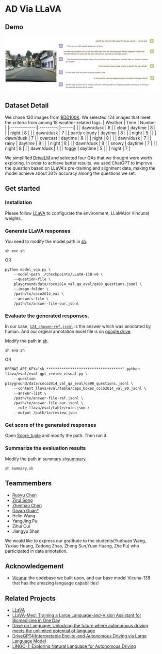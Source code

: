 # AD Via LLaVA
## Demo
![](images/20231015193037.png)

## Dataset Detail
We chose 130 images from [BDD100K](https://doc.bdd100k.com/download.html). We selected 124 images that meet the criteria from among 18 weather-related tags. 
|    Weather    |    Time   | Number |
|:-------------:|:---------:|:------:|
|               | dawn/dusk |    8   |
|     clear     |  daytime  |    8   |
|               |   night   |    8   |
|               | dawn/dusk |    7   |
| partly cloudy |  daytime  |    8   |
|               |   night   |    5   |
|               | dawn/dusk |    7   |
|    overcast   |  daytime  |    8   |
|               |   night   |    8   |
|               | dawn/dusk |    7   |
|     rainy     |  daytime  |    8   |
|               |   night   |    8   |
|               | dawn/dusk |    8   |
|     snowy     |  daytime  |    7   |
|               |   night   |    8   |
|               | dawn/dusk |    1   |
|     foggy     |  daytime  |    5   |
|               |   night   |    7   |

We simplified [DriveLM](https://github.com/OpenDriveLab/DriveLM)  and selected four QAs that we thought were worth exploring. In order to achieve better results, we used ChatGPT to improve the question based on LLaVA's pre-training and alignment data, making the model achieve about 30% accuracy among the questions we set.



## Get started

### Installation
Please follow [LLaVA](https://github.com/haotian-liu/LLaVA) to configurate the environment, LLaMA(or Vincuna) weights.

### Generate LLaVA responses

You need to modify the model path in [sh](./exc.sh).
```
sh exc.sh 
```
OR

```Shell
python model_vqa.py \
    --model-path ./checkpoints/LLaVA-13B-v0 \
    --question-file \
    playground/data/coco2014_val_qa_eval/qa90_questions.jsonl \
    --image-folder \
    /path/to/coco2014_val \
    --answers-file \
    /path/to/answer-file-our.jsonl
```

### Evaluate the generated responses.  
In our case, [`124_chosen-ref.jsonl`](./AD/124_chosen_ref.jsonl) is the answer which was annotated by human. And our orginal annotation excel file is on [google drive](https://drive.google.com/file/d/1EZUdFEs4crIMfjB7z1xpGflNNEN6OIgz/view?usp=sharing).

Modify the path in [sh](./eva.sh). 

```Shell
sh eva.sh 
```
OR

```Shell
OPENAI_API_KEY="sk-***********************************" python llava/eval/eval_gpt_review_visual.py \
    --question playground/data/coco2014_val_qa_eval/qa90_questions.jsonl \
    --context llava/eval/table/caps_boxes_coco2014_val_80.jsonl \
    --answer-list \
    /path/to/answer-file-ref.jsonl \
    /path/to/answer-file-our.jsonl \
    --rule llava/eval/table/rule.json \
    --output /path/to/review.json
```


### Get score of the generated responses

Open [Score_tuple](./scripts/AD/Score_tuple.py) and modify the path. Then run it.





### Summarize the evaluation results

Modify the path in summary.sh[summary](./summary.sh). 

```Shell
sh summary.sh 
```

## Teammembers
- [Ruoyu Chen](https://ruoyuchen10.github.io/)
- [Zirui Song](https://github.com/ZiruiSongBest)
- [Zhenhao Chen](https://zhenhaochenofficial.github.io/)
- [Dayan Guan*](https://dayan-guan.github.io/)
- Helin Wang
- YangJing Pu
- Zihui Cui
- Jiangyu Shan

We would like to express our gratitude to the students(Yuehuan Wang, Yuxiao Huang, Zedong Zhao, Zheng Sun,Yuan Huang, Zhe Fu) who participated in data annotation.
## Acknowledgement

- [Vicuna](https://github.com/lm-sys/FastChat): the codebase we built upon, and our base model Vicuna-13B that has the amazing language capabilities!

## Related Projects

- [LLaVA](https://github.com/haotian-liu/LLaVA)
- [LLaVA-Med: Training a Large Language-and-Vision Assistant for Biomedicine in One Day](https://github.com/microsoft/LLaVA-Med)
- [Drive on Language: Unlocking the future where autonomous driving meets the unlimited potential of language](https://github.com/OpenDriveLab/DriveLM)
- [DriveGPT4:Interpretable End-to-end Autonomous Driving via Large Language Model](https://tonyxuqaq.github.io/projects/DriveGPT4)
- [LINGO-1: Exploring Natural Language for Autonomous Driving](https://wayve.ai/thinking/lingo-natural-language-autonomous-driving/)

